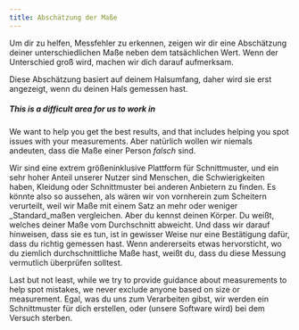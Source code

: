 ```yaml
---
title: Abschätzung der Maße
---
```


Um dir zu helfen, Messfehler zu erkennen, zeigen wir dir eine Abschätzung deiner unterschiedlichen Maße neben dem tatsächlichen Wert. Wenn der Unterschied groß wird, machen wir dich darauf aufmerksam.

<Tip>

Diese Abschätzung basiert auf deinem Halsumfang, daher wird sie erst angezeigt, wenn du deinen Hals gemessen hast.

</Tip>

<Note>

##### This is a difficult area for us to work in

We want to help you get the best results, and that includes helping you spot issues with your measurements.
Aber natürlich wollen wir niemals andeuten, dass die Maße einer Person _falsch_ sind.

Wir sind eine extrem größeninklusive Plattform für Schnittmuster, und ein sehr hoher Anteil unserer Nutzer sind Menschen, die Schwierigkeiten haben, Kleidung oder Schnittmuster bei anderen Anbietern zu finden.
Es könnte also so aussehen, als wären wir von vornherein zum Scheitern verurteilt, weil wir Maße mit einem Satz an mehr oder weniger _Standard_maßen vergleichen.
Aber du kennst deinen Körper. Du weißt, welches deiner Maße vom Durchschnitt abweicht.
Und dass wir darauf hinweisen, dass sie es tun, ist in gewisser Weise nur eine Bestätigung dafür, dass du richtig gemessen hast.
Wenn andererseits etwas hervorsticht, wo du ziemlich durchschnittliche Maße hast, weißt du, dass du diese Messung vermutlich überprüfen solltest.

Last but not least, while we try to provide guidance about measurements to help spot mistakes,
we never exclude anyone based on size or measurement.
Egal, was du uns zum Verarbeiten gibst, wir werden ein Schnittmuster für dich erstellen, oder (unsere Software wird) bei dem Versuch sterben.

</Note>
